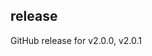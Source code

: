 ## release

<!-- npm publish & git tag -->
  <!-- flickity-as-nav-for -->
  <!-- flickity-imagesloaded -->
  <!-- flickity-bg-lazyload -->

<!-- bower update -->
<!-- bower install -->
<!-- gulp version -t 1.2.3 -->
<!-- gulp -->
<!-- npm publish -->
<!-- git tag -->
<!-- git push -->

GitHub release for v2.0.0, v2.0.1

<!-- CodePens -->

<!-- publish v2.0.1 -->

<!-- license photo shoot -->
<!-- update license files -->
<!-- Org license price to $320 -->

<!-- close GitHub issues https://github.com/metafizzy/flickity/milestone/1 -->